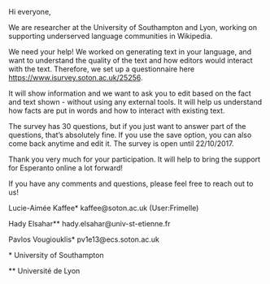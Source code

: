 Hi everyone,

We are researcher at the University of Southampton and Lyon, working on supporting underserved language communities in Wikipedia.

We need your help!
We worked on generating text in your language, and want to understand the quality of the text and how editors would interact with the text. 
Therefore, we set up a questionnaire here https://www.isurvey.soton.ac.uk/25256.

It will show information and we want to ask you to edit based on the fact and text shown - without using any external tools. It will help us understand how facts are put in words and how to interact with existing text.

The survey has 30 questions, but if you just want to answer part of the questions, that’s absolutely fine. If you use the save option, you can also come back anytime and edit it.
The survey is open until 22/10/2017.

Thank you very much for your participation. It will help to bring the support for Esperanto online a lot forward! 

If you have any comments and questions, please feel free to reach out to us!

<p>Lucie-Aimée Kaffee* kaffee@soton.ac.uk (User:Frimelle)</p>
<p>Hady Elsahar** hady.elsahar@univ-st-etienne.fr</p>
<p>Pavlos Vougiouklis* pv1e13@ecs.soton.ac.uk</p>
<p>* University of Southampton</p>
<p>** Université de Lyon</p>
